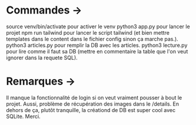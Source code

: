 
# Commandes ->
source venv/bin/activate pour activer le venv
python3 app.py pour lancer le projet
npm run tailwind pour lancer le script tailwind (et bien mettre templates dans le content dans le fichier config sinon ça marche pas.).
python3 articles.py pour remplir la DB avec les articles.
python3 lecture.py pour lire comme il faut sa DB (mettre en commentaire la table que l'on veut ignorer dans la requete SQL).

# Remarques ->
Il manque la fonctionnalité de login si on veut vraiment pousser à bout le projet.
Aussi, problème de récupération des images dans le /details.
En dehors de ça, plutôt tranquille, la créationd de DB est super cool avec SQLite.
Merci.